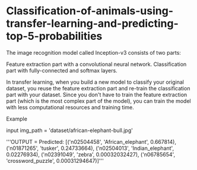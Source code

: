 # Classification-of-animals-using-transfer-learning-and-predicting-top-5-probabilities
The image recognition model called Inception-v3 consists of two parts:

Feature extraction part with a convolutional neural network.
Classification part with fully-connected and softmax layers.

In transfer learning, when you build a new model to classify your original dataset, 
you reuse the feature extraction part and re-train the classification part with your dataset. 
Since you don't have to train the feature extraction part (which is the most complex part of the model), 
you can train the model with less computational resources and training time.

Example

input
img_path = 'dataset/african-elephant-bull.jpg'

'''OUTPUT = Predicted: [('n02504458', 'African_elephant', 0.667814), 
                        ('n01871265', 'tusker', 0.24733664), 
                        ('n02504013', 'Indian_elephant', 0.02276934), 
                        ('n02391049', 'zebra', 0.00032032427), 
                        ('n06785654', 'crossword_puzzle', 0.00031294647)]'''
                        

